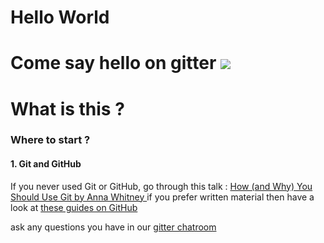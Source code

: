 # Hello World

# Come say hello on gitter [![](https://badges.gitter.im/Join%20Chat.svg)](https://gitter.im/practice-proactive/Lobby)

# What is this ?



### Where to start ?

#### 1. Git and GitHub

If you never used Git or GitHub, go through this talk :
[How (and Why) You Should Use Git by Anna Whitney
](https://www.youtube.com/watch?v=71WzH4inmkg)
if you prefer written material then have a look at [these guides on GitHub](https://guides.github.com)

ask any questions you have in our [gitter chatroom](https://gitter.im/practice-proactive/Lobby)


#####

